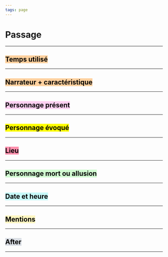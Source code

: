 ```yaml
---
tags: page
---
```


# Passage
> 
---
## <mark style="background: #FFB86CA6;">Temps utilisé</mark>
---

## <mark style="background: #FFB86CA6;">Narrateur + caractéristique</mark>
---

## <mark style="background: #FFB8EBA6;">Personnage présent</mark>
---

## <mark class="hltr-purple">Personnage évoqué</mark>
---

## <mark style="background: #FF5582A6;">Lieu</mark>
---


## <mark style="background: #BBFABBA6;">Personnage mort ou allusion</mark>
---


## <mark style="background: #ABF7F7A6;">Date et heure</mark>
---

## <mark style="background: #FFF3A3A6;">Mentions</mark>
---

## <mark style="background: #CACFD9A6;">After</mark>
---
